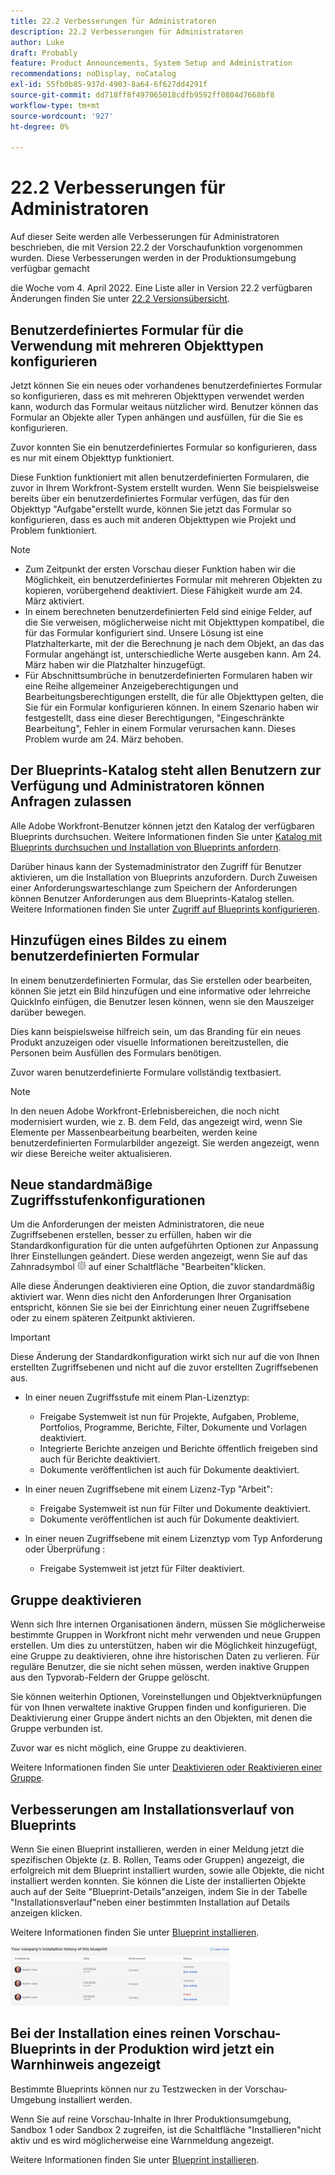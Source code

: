 ```yaml
---
title: 22.2 Verbesserungen für Administratoren
description: 22.2 Verbesserungen für Administratoren
author: Luke
draft: Probably
feature: Product Announcements, System Setup and Administration
recommendations: noDisplay, noCatalog
exl-id: 55fb0b85-937d-4903-8a64-6f627dd4291f
source-git-commit: dd718ff8f497065018cdfb9592ff0804d7668bf8
workflow-type: tm+mt
source-wordcount: '927'
ht-degree: 0%

---
```


# 22.2 Verbesserungen für Administratoren

Auf dieser Seite werden alle Verbesserungen für Administratoren beschrieben, die mit Version 22.2 der Vorschaufunktion vorgenommen wurden. Diese Verbesserungen werden in der Produktionsumgebung verfügbar gemacht

<!--
<MadCap:conditionalText data-mc-conditions="QuicksilverOrClassic.Draft mode">
in January 2022
</MadCap:conditionalText>
-->

die Woche vom 4. April 2022. Eine Liste aller in Version 22.2 verfügbaren Änderungen finden Sie unter [22.2 Versionsübersicht](../../../product-announcements/product-releases/22.2-release-activity/22-2-release-overview.md).

## Benutzerdefiniertes Formular für die Verwendung mit mehreren Objekttypen konfigurieren

Jetzt können Sie ein neues oder vorhandenes benutzerdefiniertes Formular so konfigurieren, dass es mit mehreren Objekttypen verwendet werden kann, wodurch das Formular weitaus nützlicher wird. Benutzer können das Formular an Objekte aller Typen anhängen und ausfüllen, für die Sie es konfigurieren.

Zuvor konnten Sie ein benutzerdefiniertes Formular so konfigurieren, dass es nur mit einem Objekttyp funktioniert.

Diese Funktion funktioniert mit allen benutzerdefinierten Formularen, die zuvor in Ihrem Workfront-System erstellt wurden. Wenn Sie beispielsweise bereits über ein benutzerdefiniertes Formular verfügen, das für den Objekttyp &quot;Aufgabe&quot;erstellt wurde, können Sie jetzt das Formular so konfigurieren, dass es auch mit anderen Objekttypen wie Projekt und Problem funktioniert.

>[!NOTE]
>
>* Zum Zeitpunkt der ersten Vorschau dieser Funktion haben wir die Möglichkeit, ein benutzerdefiniertes Formular mit mehreren Objekten zu kopieren, vorübergehend deaktiviert. Diese Fähigkeit wurde am 24. März aktiviert.
>* In einem berechneten benutzerdefinierten Feld sind einige Felder, auf die Sie verweisen, möglicherweise nicht mit Objekttypen kompatibel, die für das Formular konfiguriert sind. Unsere Lösung ist eine Platzhalterkarte, mit der die Berechnung je nach dem Objekt, an das das Formular angehängt ist, unterschiedliche Werte ausgeben kann. Am 24. März haben wir die Platzhalter hinzugefügt.
>* Für Abschnittsumbrüche in benutzerdefinierten Formularen haben wir eine Reihe allgemeiner Anzeigeberechtigungen und Bearbeitungsberechtigungen erstellt, die für alle Objekttypen gelten, die Sie für ein Formular konfigurieren können. In einem Szenario haben wir festgestellt, dass eine dieser Berechtigungen, &quot;Eingeschränkte Bearbeitung&quot;, Fehler in einem Formular verursachen kann. Dieses Problem wurde am 24. März behoben.
>

## Der Blueprints-Katalog steht allen Benutzern zur Verfügung und Administratoren können Anfragen zulassen

Alle Adobe Workfront-Benutzer können jetzt den Katalog der verfügbaren Blueprints durchsuchen. Weitere Informationen finden Sie unter [Katalog mit Blueprints durchsuchen und Installation von Blueprints anfordern](../../../administration-and-setup/blueprints/browse-catalog.md).

Darüber hinaus kann der Systemadministrator den Zugriff für Benutzer aktivieren, um die Installation von Blueprints anzufordern. Durch Zuweisen einer Anforderungswarteschlange zum Speichern der Anforderungen können Benutzer Anforderungen aus dem Blueprints-Katalog stellen. Weitere Informationen finden Sie unter [Zugriff auf Blueprints konfigurieren](../../../administration-and-setup/blueprints/configure-access-to-blueprints.md).

## Hinzufügen eines Bildes zu einem benutzerdefinierten Formular

In einem benutzerdefinierten Formular, das Sie erstellen oder bearbeiten, können Sie jetzt ein Bild hinzufügen und eine informative oder lehrreiche QuickInfo einfügen, die Benutzer lesen können, wenn sie den Mauszeiger darüber bewegen.

Dies kann beispielsweise hilfreich sein, um das Branding für ein neues Produkt anzuzeigen oder visuelle Informationen bereitzustellen, die Personen beim Ausfüllen des Formulars benötigen.

Zuvor waren benutzerdefinierte Formulare vollständig textbasiert.

>[!NOTE]
>
>In den neuen Adobe Workfront-Erlebnisbereichen, die noch nicht modernisiert wurden, wie z. B. dem Feld, das angezeigt wird, wenn Sie Elemente per Massenbearbeitung bearbeiten, werden keine benutzerdefinierten Formularbilder angezeigt. Sie werden angezeigt, wenn wir diese Bereiche weiter aktualisieren.


## Neue standardmäßige Zugriffsstufenkonfigurationen

Um die Anforderungen der meisten Administratoren, die neue Zugriffsebenen erstellen, besser zu erfüllen, haben wir die Standardkonfiguration für die unten aufgeführten Optionen zur Anpassung Ihrer Einstellungen geändert. Diese werden angezeigt, wenn Sie auf das Zahnradsymbol ![](assets/gear-icon-in-access-levels.png) auf einer Schaltfläche &quot;Bearbeiten&quot;klicken.

Alle diese Änderungen deaktivieren eine Option, die zuvor standardmäßig aktiviert war. Wenn dies nicht den Anforderungen Ihrer Organisation entspricht, können Sie sie bei der Einrichtung einer neuen Zugriffsebene oder zu einem späteren Zeitpunkt aktivieren.

>[!IMPORTANT]
>
>Diese Änderung der Standardkonfiguration wirkt sich nur auf die von Ihnen erstellten Zugriffsebenen und nicht auf die zuvor erstellten Zugriffsebenen aus.

* In einer neuen Zugriffsstufe mit einem Plan-Lizenztyp:

   * Freigabe Systemweit ist nun für Projekte, Aufgaben, Probleme, Portfolios, Programme, Berichte, Filter, Dokumente und Vorlagen deaktiviert.
   * Integrierte Berichte anzeigen und Berichte öffentlich freigeben sind auch für Berichte deaktiviert.
   * Dokumente veröffentlichen ist auch für Dokumente deaktiviert.

* In einer neuen Zugriffsebene mit einem Lizenz-Typ &quot;Arbeit&quot;:

   * Freigabe Systemweit ist nun für Filter und Dokumente deaktiviert.
   * Dokumente veröffentlichen ist auch für Dokumente deaktiviert.

* In einer neuen Zugriffsebene mit einem Lizenztyp vom Typ Anforderung oder Überprüfung :

   * Freigabe Systemweit ist jetzt für Filter deaktiviert.

## Gruppe deaktivieren

Wenn sich Ihre internen Organisationen ändern, müssen Sie möglicherweise bestimmte Gruppen in Workfront nicht mehr verwenden und neue Gruppen erstellen. Um dies zu unterstützen, haben wir die Möglichkeit hinzugefügt, eine Gruppe zu deaktivieren, ohne ihre historischen Daten zu verlieren. Für reguläre Benutzer, die sie nicht sehen müssen, werden inaktive Gruppen aus den Typvorab-Feldern der Gruppe gelöscht.

Sie können weiterhin Optionen, Voreinstellungen und Objektverknüpfungen für von Ihnen verwaltete inaktive Gruppen finden und konfigurieren. Die Deaktivierung einer Gruppe ändert nichts an den Objekten, mit denen die Gruppe verbunden ist.

Zuvor war es nicht möglich, eine Gruppe zu deaktivieren.

Weitere Informationen finden Sie unter [Deaktivieren oder Reaktivieren einer Gruppe](../../../administration-and-setup/manage-groups/create-and-manage-groups/deactivate-or-reactivate-a-group.md).

## Verbesserungen am Installationsverlauf von Blueprints

Wenn Sie einen Blueprint installieren, werden in einer Meldung jetzt die spezifischen Objekte (z. B. Rollen, Teams oder Gruppen) angezeigt, die erfolgreich mit dem Blueprint installiert wurden, sowie alle Objekte, die nicht installiert werden konnten. Sie können die Liste der installierten Objekte auch auf der Seite &quot;Blueprint-Details&quot;anzeigen, indem Sie in der Tabelle &quot;Installationsverlauf&quot;neben einer bestimmten Installation auf Details anzeigen klicken.

Weitere Informationen finden Sie unter [Blueprint installieren](../../../administration-and-setup/blueprints/blueprints-install.md).

![](assets/blueprints-installation-history-350x95.png)

## Bei der Installation eines reinen Vorschau-Blueprints in der Produktion wird jetzt ein Warnhinweis angezeigt

Bestimmte Blueprints können nur zu Testzwecken in der Vorschau-Umgebung installiert werden.

Wenn Sie auf reine Vorschau-Inhalte in Ihrer Produktionsumgebung, Sandbox 1 oder Sandbox 2 zugreifen, ist die Schaltfläche &quot;Installieren&quot;nicht aktiv und es wird möglicherweise eine Warnmeldung angezeigt.

Weitere Informationen finden Sie unter [Blueprint installieren](../../../administration-and-setup/blueprints/blueprints-install.md).
